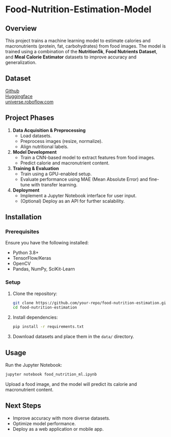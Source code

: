 # Food-Nutrition-Estimation-Model

## Overview
This project trains a machine learning model to estimate calories and macronutrients (protein, fat, carbohydrates) from food images. The model is trained using a combination of the **Nutrition5k**, **Food Nutrients Dataset**, and **Meal Calorie Estimator** datasets to improve accuracy and generalization.

## Dataset

<a href="https://github.com/google-research-datasets/Nutrition5k?utm_source=chatgpt.com">Github</a><br>
<a href="https://huggingface.co/datasets/mmathys/food-nutrients?utm_source=chatgpt.com">Huggingface</a><br>
<a href="https://universe.roboflow.com/food-nuzjo/meal-calorie-estimator?utm_source=chatgpt.com">universe.roboflow.com</a><br>

## Project Phases
1. **Data Acquisition & Preprocessing**  
   - Load datasets.
   - Preprocess images (resize, normalize).
   - Align nutritional labels.
2. **Model Development**  
   - Train a CNN-based model to extract features from food images.
   - Predict calorie and macronutrient content.
3. **Training & Evaluation**  
   - Train using a GPU-enabled setup.
   - Evaluate performance using MAE (Mean Absolute Error) and fine-tune with transfer learning.
4. **Deployment**  
   - Implement a Jupyter Notebook interface for user input.
   - (Optional) Deploy as an API for further scalability.

## Installation
### Prerequisites
Ensure you have the following installed:
- Python 3.8+
- TensorFlow/Keras
- OpenCV
- Pandas, NumPy, SciKit-Learn

### Setup
1. Clone the repository:
   ```sh
   git clone https://github.com/your-repo/food-nutrition-estimation.git
   cd food-nutrition-estimation
   ```
2. Install dependencies:
   ```sh
   pip install -r requirements.txt
   ```
3. Download datasets and place them in the `data/` directory.

## Usage
Run the Jupyter Notebook:
```sh
jupyter notebook food_nutrition_ml.ipynb
```
Upload a food image, and the model will predict its calorie and macronutrient content.

## Next Steps
- Improve accuracy with more diverse datasets.
- Optimize model performance.
- Deploy as a web application or mobile app.

